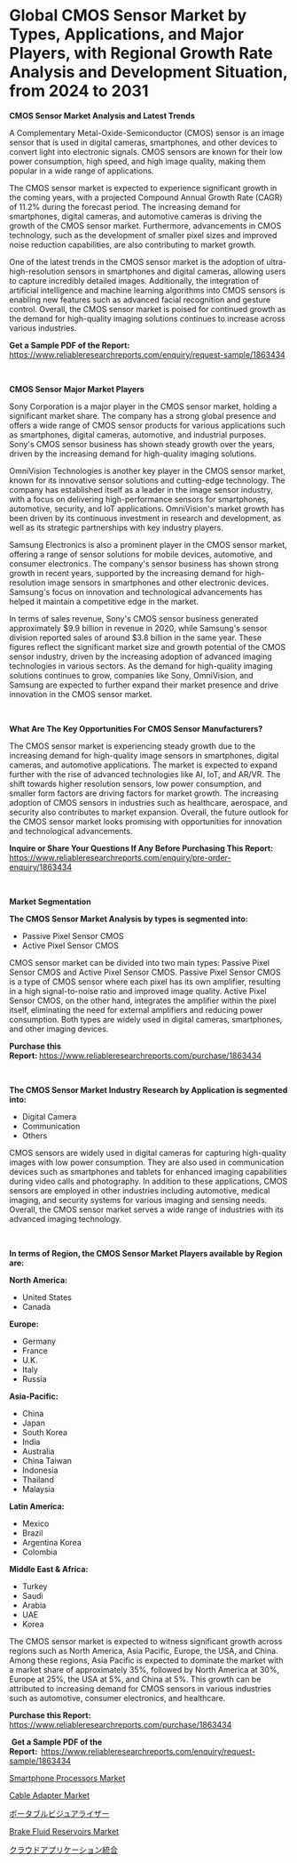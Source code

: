 <p><h1>Global CMOS Sensor Market by Types, Applications, and Major Players, with Regional Growth Rate Analysis and Development Situation, from 2024 to 2031</h1></p><p><strong>CMOS Sensor Market Analysis and Latest Trends</strong></p>
<p><p>A Complementary Metal-Oxide-Semiconductor (CMOS) sensor is an image sensor that is used in digital cameras, smartphones, and other devices to convert light into electronic signals. CMOS sensors are known for their low power consumption, high speed, and high image quality, making them popular in a wide range of applications.</p><p>The CMOS sensor market is expected to experience significant growth in the coming years, with a projected Compound Annual Growth Rate (CAGR) of 11.2% during the forecast period. The increasing demand for smartphones, digital cameras, and automotive cameras is driving the growth of the CMOS sensor market. Furthermore, advancements in CMOS technology, such as the development of smaller pixel sizes and improved noise reduction capabilities, are also contributing to market growth.</p><p>One of the latest trends in the CMOS sensor market is the adoption of ultra-high-resolution sensors in smartphones and digital cameras, allowing users to capture incredibly detailed images. Additionally, the integration of artificial intelligence and machine learning algorithms into CMOS sensors is enabling new features such as advanced facial recognition and gesture control. Overall, the CMOS sensor market is poised for continued growth as the demand for high-quality imaging solutions continues to increase across various industries.</p></p>
<p><strong>Get a Sample PDF of the Report:&nbsp;</strong> <a href="https://www.reliableresearchreports.com/enquiry/request-sample/1863434">https://www.reliableresearchreports.com/enquiry/request-sample/1863434</a></p>
<p>&nbsp;</p>
<p><strong>CMOS Sensor Major Market Players</strong></p>
<p><p>Sony Corporation is a major player in the CMOS sensor market, holding a significant market share. The company has a strong global presence and offers a wide range of CMOS sensor products for various applications such as smartphones, digital cameras, automotive, and industrial purposes. Sony's CMOS sensor business has shown steady growth over the years, driven by the increasing demand for high-quality imaging solutions.</p><p>OmniVision Technologies is another key player in the CMOS sensor market, known for its innovative sensor solutions and cutting-edge technology. The company has established itself as a leader in the image sensor industry, with a focus on delivering high-performance sensors for smartphones, automotive, security, and IoT applications. OmniVision's market growth has been driven by its continuous investment in research and development, as well as its strategic partnerships with key industry players.</p><p>Samsung Electronics is also a prominent player in the CMOS sensor market, offering a range of sensor solutions for mobile devices, automotive, and consumer electronics. The company's sensor business has shown strong growth in recent years, supported by the increasing demand for high-resolution image sensors in smartphones and other electronic devices. Samsung's focus on innovation and technological advancements has helped it maintain a competitive edge in the market.</p><p>In terms of sales revenue, Sony's CMOS sensor business generated approximately $9.9 billion in revenue in 2020, while Samsung's sensor division reported sales of around $3.8 billion in the same year. These figures reflect the significant market size and growth potential of the CMOS sensor industry, driven by the increasing adoption of advanced imaging technologies in various sectors. As the demand for high-quality imaging solutions continues to grow, companies like Sony, OmniVision, and Samsung are expected to further expand their market presence and drive innovation in the CMOS sensor market.</p></p>
<p>&nbsp;</p>
<p><strong>What Are The Key Opportunities For CMOS Sensor Manufacturers?</strong></p>
<p><p>The CMOS sensor market is experiencing steady growth due to the increasing demand for high-quality image sensors in smartphones, digital cameras, and automotive applications. The market is expected to expand further with the rise of advanced technologies like AI, IoT, and AR/VR. The shift towards higher resolution sensors, low power consumption, and smaller form factors are driving factors for market growth. The increasing adoption of CMOS sensors in industries such as healthcare, aerospace, and security also contributes to market expansion. Overall, the future outlook for the CMOS sensor market looks promising with opportunities for innovation and technological advancements.</p></p>
<p><strong>Inquire or Share Your Questions If Any Before Purchasing This Report:</strong> <a href="https://www.reliableresearchreports.com/enquiry/pre-order-enquiry/1863434">https://www.reliableresearchreports.com/enquiry/pre-order-enquiry/1863434</a></p>
<p>&nbsp;</p>
<p><strong>Market Segmentation</strong></p>
<p><strong>The CMOS Sensor Market Analysis by types is segmented into:</strong></p>
<p><ul><li>Passive Pixel Sensor CMOS</li><li>Active Pixel Sensor CMOS</li></ul></p>
<p><p>CMOS sensor market can be divided into two main types: Passive Pixel Sensor CMOS and Active Pixel Sensor CMOS. Passive Pixel Sensor CMOS is a type of CMOS sensor where each pixel has its own amplifier, resulting in a high signal-to-noise ratio and improved image quality. Active Pixel Sensor CMOS, on the other hand, integrates the amplifier within the pixel itself, eliminating the need for external amplifiers and reducing power consumption. Both types are widely used in digital cameras, smartphones, and other imaging devices.</p></p>
<p><strong>Purchase this Report:&nbsp;</strong><a href="https://www.reliableresearchreports.com/purchase/1863434">https://www.reliableresearchreports.com/purchase/1863434</a></p>
<p>&nbsp;</p>
<p><strong>The CMOS Sensor Market Industry Research by Application is segmented into:</strong></p>
<p><ul><li>Digital Camera</li><li>Communication</li><li>Others</li></ul></p>
<p><p>CMOS sensors are widely used in digital cameras for capturing high-quality images with low power consumption. They are also used in communication devices such as smartphones and tablets for enhanced imaging capabilities during video calls and photography. In addition to these applications, CMOS sensors are employed in other industries including automotive, medical imaging, and security systems for various imaging and sensing needs. Overall, the CMOS sensor market serves a wide range of industries with its advanced imaging technology.</p></p>
<p>&nbsp;</p>
<p><strong>In terms of Region, the CMOS Sensor Market Players available by Region are:</strong></p>
<p>
    <p> <strong> North America: </strong>
        <ul>
            <li>United States</li>
            <li>Canada</li>
        </ul>
        </p> 
    <p> <strong> Europe: </strong>
        <ul>
            <li>Germany</li>
            <li>France</li>
            <li>U.K.</li>
            <li>Italy</li>
            <li>Russia</li>
        </ul>
        </p> 
    <p> <strong> Asia-Pacific: </strong>
        <ul>
            <li>China</li>
            <li>Japan</li>
            <li>South Korea</li>
            <li>India</li>
            <li>Australia</li>
            <li>China Taiwan</li>
            <li>Indonesia</li>
            <li>Thailand</li>
            <li>Malaysia</li>
        </ul>
        </p> 
    <p> <strong> Latin America: </strong>
        <ul>
            <li>Mexico</li>
            <li>Brazil</li>
            <li>Argentina Korea</li>
            <li>Colombia</li>
        </ul>
        </p> 
    <p> <strong> Middle East & Africa: </strong>
        <ul>
            <li>Turkey</li>
            <li>Saudi</li>
            <li>Arabia</li>
            <li>UAE</li>
            <li>Korea</li>
        </ul>
    </p>
    </p>
<p><p>The CMOS sensor market is expected to witness significant growth across regions such as North America, Asia Pacific, Europe, the USA, and China. Among these regions, Asia Pacific is expected to dominate the market with a market share of approximately 35%, followed by North America at 30%, Europe at 25%, the USA at 5%, and China at 5%. This growth can be attributed to increasing demand for CMOS sensors in various industries such as automotive, consumer electronics, and healthcare.</p></p>
<p><strong>Purchase this Report: </strong><a href="https://www.reliableresearchreports.com/purchase/1863434">https://www.reliableresearchreports.com/purchase/1863434</a></p>
<p>&nbsp;<strong>Get a Sample PDF of the Report:&nbsp;&nbsp;</strong><a href="https://www.reliableresearchreports.com/enquiry/request-sample/1863434">https://www.reliableresearchreports.com/enquiry/request-sample/1863434</a></p>
<p><strong></strong></p>
<p><p><a href="https://github.com/lubmix/Market-Research-Report-List-2/blob/main/smartphone-processors-market.md">Smartphone Processors Market</a></p><p><a href="https://github.com/joannagoyvaerts/Market-Research-Report-List-2/blob/main/cable-adapter-market.md">Cable Adapter Market</a></p><p><a href="https://github.com/nxboeu02965442/Market-Research-Report-List-1/blob/main/523436410499.md">ポータブルビジュアライザー</a></p><p><a href="https://issuu.com/reportprime-2/docs/brake-fluid-reservoirs-market-size-2030.pptx">Brake Fluid Reservoirs Market</a></p><p><a href="https://github.com/moulafa/Market-Research-Report-List-1/blob/main/606638410500.md">クラウドアプリケーション統合</a></p></p>